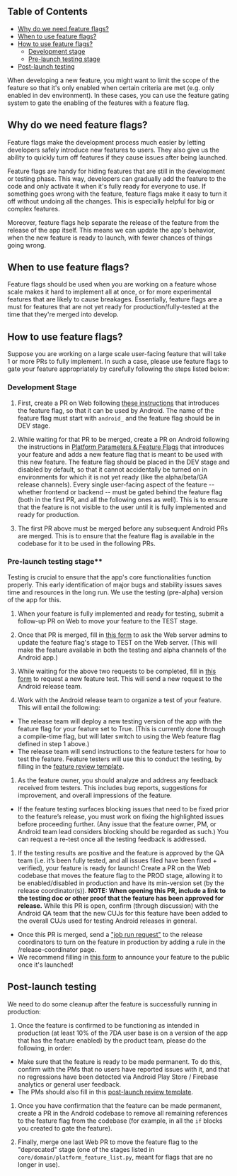 ## Table of Contents

- [Why do we need feature flags?](#why-do-we-need-feature-flags)
- [When to use feature flags?](#when-to-use-feature-flags)
- [How to use feature flags?](#how-to-use-feature-flags)
  - [Development stage](#development-stage)
  - [Pre-launch testing stage](#pre-launch-testing-stage)
- [Post-launch testing](#post-launch-testing)

When developing a new feature, you might want to limit the scope of the feature so that it's only enabled when certain criteria are met (e.g. only enabled in dev environment). In these cases, you can use the feature gating system to gate the enabling of the features with a feature flag.

## Why do we need feature flags?

Feature flags make the development process much easier by letting developers safely introduce new features to users. They also give us the ability to quickly turn off features if they cause issues after being launched.

Feature flags are handy for hiding features that are still in the development or testing phase. This way, developers can gradually add the feature to the code and only activate it when it's fully ready for everyone to use. If something goes wrong with the feature, feature flags make it easy to turn it off without undoing all the changes. This is especially helpful for big or complex features.

Moreover, feature flags help separate the release of the feature from the release of the app itself. This means we can update the app's behavior, when the new feature is ready to launch, with fewer chances of things going wrong.


## When to use feature flags?

Feature flags should be used when you are working on a feature whose scale makes it hard to implement all at once, or for more experimental features that are likely to cause breakages. Essentially, feature flags are a must for features that are not yet ready for production/fully-tested at the time that they're merged into develop.


## How to use feature flags?

Suppose you are working on a large scale user-facing feature that will take 1 or more PRs to fully implement. In such a case, please use feature flags to gate your feature appropriately by carefully following the steps listed below:


### Development Stage

1. First, create a PR on Web following [these instructions](https://github.com/oppia/oppia/wiki/Launching-new-features#follow-the-steps-below-to-add-a-new-feature-flag) that introduces the feature flag, so that it can be used by Android. The name of the feature flag must start with `android_` and the feature flag should be in DEV stage.

1. While waiting for that PR to be merged, create a PR on Android following the instructions in [Platform Parameters & Feature Flags](https://github.com/oppia/oppia-android/wiki/Platform-Parameters-&-Feature-Flags) that introduces your feature and adds a new feature flag that is meant to be used with this new feature. The feature flag should be placed in the DEV stage and disabled by default, so that it cannot accidentally be turned on in environments for which it is not yet ready (like the alpha/beta/GA release channels). Every single user-facing aspect of the feature -- whether frontend or backend -- must be gated behind the feature flag (both in the first PR, and all the following ones as well). This is to ensure that the feature is not visible to the user until it is fully implemented and ready for production.

1. The first PR above must be merged before any subsequent Android PRs are merged. This is to ensure that the feature flag is available in the codebase for it to be used in the following PRs.


### Pre-launch testing stage**

Testing is crucial to ensure that the app's core functionalities function properly. This early identification of major bugs and stability issues saves time and resources in the long run. We use the testing (pre-alpha) version of the app for this.

1. When your feature is fully implemented and ready for testing, submit a follow-up PR on Web to move your feature to the TEST stage.

1. Once that PR is merged, fill in [this form](https://forms.gle/rUJaHJSpRGemtGDp6) to ask the Web server admins to update the feature flag's stage to TEST on the Web server. (This will make the feature available in both the testing and alpha channels of the Android app.)

1. While waiting for the above two requests to be completed, fill in [this form](https://docs.google.com/forms/d/e/1FAIpQLSdFlDXwXzZuCqCsGACzchZCUdahqwL1bqgRQYMf5zNn1SUqxQ/viewform) to request a new feature test. This will send a new request to the Android release team.

1. Work with the Android release team to organize a test of your feature. This will entail the following:
  - The release team will deploy a new testing version of the app with the feature flag for your feature set to True. (This is currently done through a compile-time flag, but will later switch to using the Web feature flag defined in step 1 above.)
  - The release team will send instructions to the feature testers for how to test the feature. Feature testers will use this to conduct the testing, by filling in the [feature review template](https://docs.google.com/document/d/1Uj5XFzDjthBI0ze-sgYZxD8qs8nTxsZso4Rd--DDffs/edit?usp=sharing).

1. As the feature owner, you should analyze and address any feedback received from testers. This includes bug reports, suggestions for improvement, and overall impressions of the feature.
  - If the feature testing surfaces blocking issues that need to be fixed prior to the feature’s release, you must work on fixing the highlighted issues before proceeding further. (Any issue that the feature owner, PM, or Android team lead considers blocking should be regarded as such.) You can request a re-test once all the testing feedback is addressed.

1. If the testing results are positive and the feature is approved by the QA team (i.e. it’s been fully tested, and all issues filed have been fixed + verified), your feature is ready for launch! Create a PR on the Web codebase that moves the feature flag to the PROD stage, allowing it to be enabled/disabled in production and have its min-version set (by the release coordinator(s)). **NOTE: When opening this PR, include a link to the testing doc or other proof that the feature has been approved for release.** While this PR is open, confirm (through discussion) with the Android QA team that the new CUJs for this feature have been added to the overall CUJs used for testing Android releases in general.
  - Once this PR is merged, send a ["job run request"](https://forms.gle/rUJaHJSpRGemtGDp6) to the release coordinators to turn on the feature in production by adding a rule in the /release-coordinator page.
  - We recommend filling in [this form](https://goo.gl/forms/sNBWrW03fS6dBWEp1) to announce your feature to the public once it's launched!


## Post-launch testing

We need to do some cleanup after the feature is successfully running in production:

1. Once the feature is confirmed to be functioning as intended in production (at least 10% of the 7DA user base is on a version of the app that has the feature enabled) by the product team, please do the following, in order:
  - Make sure that the feature is ready to be made permanent. To do this, confirm with the PMs that no users have reported issues with it, and that no regressions have been detected via Android Play Store / Firebase analytics or general user feedback.
  - The PMs should also fill in this [post-launch review template](https://docs.google.com/document/d/1DifFAe3oRzjmVPh2fEllfAky4n0QMAXVQc3Y580qkr8/edit).

1. Once you have confirmation that the feature can be made permanent, create a PR in the Android codebase to remove all remaining references to the feature flag from the codebase (for example, in all the `if` blocks you created to gate the feature).

1. Finally, merge one last Web PR to move the feature flag to the "deprecated" stage (one of the stages listed in `core/domain/platform_feature_list.py`, meant for flags that are no longer in use).
